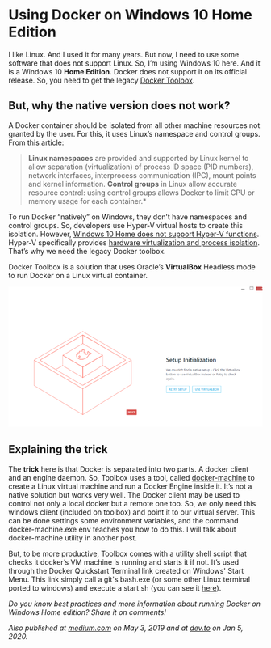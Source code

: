 # Using Docker on Windows 10 Home Edition


I like Linux. And I used it for many years. But now, I need to use some software that does not support Linux. So, I’m using Windows 10 here. And it is a Windows 10 **Home Edition**. Docker does not support it on its official release. So, you need to get the legacy [Docker Toolbox](https://docs.docker.com/toolbox/overview/).

## But, why the native version does not work?

A Docker container should be isolated from all other machine resources not granted by the user. For this, it uses Linux’s namespace and control groups. From [this article](https://www.unixtutorial.org/does-docker-need-hardware-virtualization):

>  **Linux namespaces** are provided and supported by Linux kernel to allow separation (virtualization) of process ID space (PID numbers), network interfaces, interprocess communication (IPC), mount points and kernel information.
**Control groups** in Linux allow accurate resource control: using control groups allows Docker to limit CPU or memory usage for each container.*

To run Docker “natively” on Windows, they don’t have namespaces and control groups. So, developers use Hyper-V virtual hosts to create this isolation. However, [Windows 10 Home does not support Hyper-V functions](https://docs.microsoft.com/en-us/virtualization/hyper-v-on-windows/reference/hyper-v-requirements). Hyper-V specifically provides [hardware virtualization and process isolation](https://docs.microsoft.com/en-us/virtualization/hyper-v-on-windows/about/). That’s why we need the legacy Docker toolbox.

Docker Toolbox is a solution that uses Oracle’s **VirtualBox** Headless mode to run Docker on a Linux virtual container.

![](/images/using-docker-on-windows-10-home-edition/image1.png)

## Explaining the trick

The **trick** here is that Docker is separated into two parts. A docker client and an engine daemon. So, Toolbox uses a tool, called [docker-machine](https://docs.docker.com/v17.09/machine/overview/) to create a Linux virtual machine and run a Docker Engine inside it. It’s not a native solution but works very well. The Docker client may be used to control not only a local docker but a remote one too. So, we only need this windows client (included on toolbox) and point it to our virtual server. This can be done settings some environment variables, and the command docker-machine.exe env teaches you how to do this. I will talk about docker-machine utility in another post.

But, to be more productive, Toolbox comes with a utility shell script that checks it docker’s VM machine is running and starts it if not. It’s used through the Docker Quickstart Terminal link created on Windows' Start Menu. This link simply call a git's bash.exe (or some other Linux terminal ported to windows) and execute a start.sh (you can see it [here](https://github.com/docker/toolbox/blob/master/windows/start.sh)).

*Do you know best practices and more information about running Docker on Windows Home edition? Share it on comments!*

*Also published at [medium.com](https://medium.com/@begrossi/using-docker-on-windows-10-home-edition-6423ee8c5fcc) on May 3, 2019 and at [dev.to](https://dev.to/begrossi/using-docker-on-a-windows-10-home-edition-2k08) on Jan 5, 2020.*

